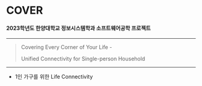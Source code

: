 # COVER
#### 2023학년도 한양대학교 정보시스템학과 소프트웨어공학 프로젝트
---
> Covering Every Corner of Your Life -
> 
> Unified Connectivity for Single-person Household
---
- 1인 가구를 위한 Life Connectivity
